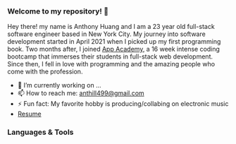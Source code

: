 ### Welcome to my repository! 👋

Hey there! my name is Anthony Huang and I am a 23 year old full-stack software engineer based in New York City. My journey into 
software development started in April 2021 when I picked up my first programming book. Two months after, I joined [App Academy](https://www.appacademy.io/course/app-academy-open), a 16 week
intense coding bootcamp that immerses their students in full-stack web development. Since then, I fell in love with programming and the amazing 
people who come with the profession. 


- 🔭 I’m currently working on ...
- 📫 How to reach me: anthill499@gmail.com
- ⚡ Fun fact: My favorite hobby is producing/collabing on electronic music
- [Resume]()
### Languages & Tools
